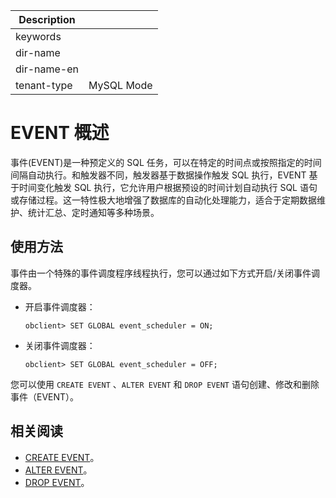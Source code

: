 | Description   |                 |
|---------------|-----------------|
| keywords      |                 |
| dir-name      |                 |
| dir-name-en   |                 |
| tenant-type   | MySQL Mode      |

# EVENT 概述

事件(EVENT)是一种预定义的 SQL 任务，可以在特定的时间点或按照指定的时间间隔自动执行。和触发器不同，触发器基于数据操作触发 SQL 执行，EVENT 基于时间变化触发 SQL 执行，它允许用户根据预设的时间计划自动执行 SQL 语句或存储过程。这一特性极大地增强了数据库的自动化处理能力，适合于定期数据维护、统计汇总、定时通知等多种场景。

## 使用方法

事件由一个特殊的事件调度程序线程执行，您可以通过如下方式开启/关闭事件调度器。

* 开启事件调度器：

    ```shell
    obclient> SET GLOBAL event_scheduler = ON;
    ```

* 关闭事件调度器：

    ```shell
    obclient> SET GLOBAL event_scheduler = OFF;
    ```

您可以使用 `CREATE EVENT` 、`ALTER EVENT` 和 `DROP EVENT` 语句创建、修改和删除事件（EVENT）。

## 相关阅读

* [CREATE EVENT](../../../../../700.reference/500.sql-reference/100.sql-syntax/200.common-tenant-of-mysql-mode/600.sql-statement-of-mysql-mode/2950.create-event-of-mysql-mode.md)。
* [ALTER EVENT](../../../../../700.reference/500.sql-reference/100.sql-syntax/200.common-tenant-of-mysql-mode/600.sql-statement-of-mysql-mode/1950.alter-event-of-mysql-mode.md)。
* [DROP EVENT](../../../../../700.reference/500.sql-reference/100.sql-syntax/200.common-tenant-of-mysql-mode/600.sql-statement-of-mysql-mode/3450.drop-event-of-mysql-mode.md)。
